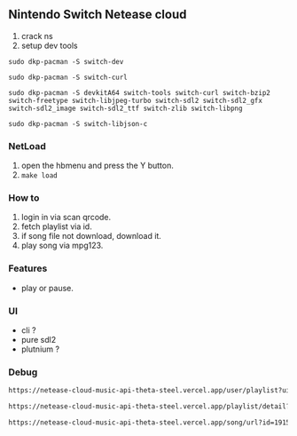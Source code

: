## Nintendo Switch Netease cloud
1. crack ns
2. setup dev tools
```
sudo dkp-pacman -S switch-dev

sudo dkp-pacman -S switch-curl

sudo dkp-pacman -S devkitA64 switch-tools switch-curl switch-bzip2 switch-freetype switch-libjpeg-turbo switch-sdl2 switch-sdl2_gfx switch-sdl2_image switch-sdl2_ttf switch-zlib switch-libpng

sudo dkp-pacman -S switch-libjson-c
```
### NetLoad
1. open the hbmenu and press the Y button.
2. ```make load```
### How to
1. login in via scan qrcode.
2. fetch playlist via id.
3. if song file not download, download it.
4. play song via mpg123.

### Features
- play or pause.

### UI
- cli ?
- pure sdl2
- plutnium ?

### Debug

```bash
https://netease-cloud-music-api-theta-steel.vercel.app/user/playlist?uid=68277534
```


```bash
https://netease-cloud-music-api-theta-steel.vercel.app/playlist/detail?id=72614739
```

```bash
https://netease-cloud-music-api-theta-steel.vercel.app/song/url?id=1915875397
```